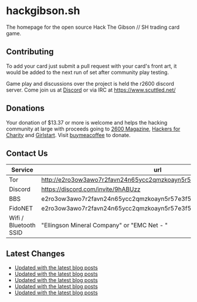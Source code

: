 # hackgibson.sh
The homepage for the open source Hack The Gibson // SH trading card game.


## Contributing

To add your card just submit a pull request with your card's front art, it would be added to the next run of set after community play testing.

Game play and discussions over the project is held the r2600 discord server. Come join us at [Discord](https://discord.com/invite/9hABUzz) or via IRC at https://www.scuttled.net/


## Donations

Your donation of $13.37 or more is welcome and helps the hacking community at large with proceeds going to [2600 Magazine](https://2600.com/), [Hackers for Charity](https://hackersforcharity.org) and [Girlstart](https://girlstart.org).  Visit [buymeacoffee](https://www.buymeacoffee.com/hackgibson.sh) to donate.


## Contact Us

Service | url
-|-
Tor | http://e2ro3ow3awo7r2favn24n65ycc2qmzkoayn5r57e3f56nvjwdcgg32ad.onion
Discord | https://discord.com/invite/9hABUzz
BBS | e2ro3ow3awo7r2favn24n65ycc2qmzkoayn5r57e3f56nvjwdcgg32ad.onion:23
FidoNET | e2ro3ow3awo7r2favn24n65ycc2qmzkoayn5r57e3f56nvjwdcgg32ad.onion:24554
Wifi / Bluetooth SSID | "Ellingson Mineral Company" or "EMC Net - <fidonet address>"

## Latest Changes
<!-- BLOG-POST-LIST:START -->
- [Updated with the latest blog posts](https://github.com/DFW2600/hackgibson.sh/commit/9c463073f7f1ec955cea5b097d1e2b3e97687b33)
- [Updated with the latest blog posts](https://github.com/DFW2600/hackgibson.sh/commit/bc5e1fab0016bdd8531c008b7e3d71eea7098450)
- [Updated with the latest blog posts](https://github.com/DFW2600/hackgibson.sh/commit/0cd72c7ae241768cdd381a151636f5709e5bf6cb)
- [Updated with the latest blog posts](https://github.com/DFW2600/hackgibson.sh/commit/16619ba8a1e2a0132c87c0ca7b0bd15e5c3a874e)
- [Updated with the latest blog posts](https://github.com/DFW2600/hackgibson.sh/commit/5e96b39bd84048677a3d3c30f3ef5a78553e1d7d)
<!-- BLOG-POST-LIST:END -->
